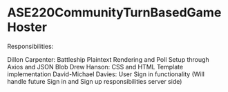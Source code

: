 # ASE220CommunityTurnBasedGameHoster
Responsibilities:

Dillon Carpenter: Battleship Plaintext Rendering and Poll Setup through Axios and JSON Blob
Drew Hanson: CSS and HTML Template implementation
David-Michael Davies: User Sign in functionality (Will handle future Sign in and Sign up responsibilities server side)
